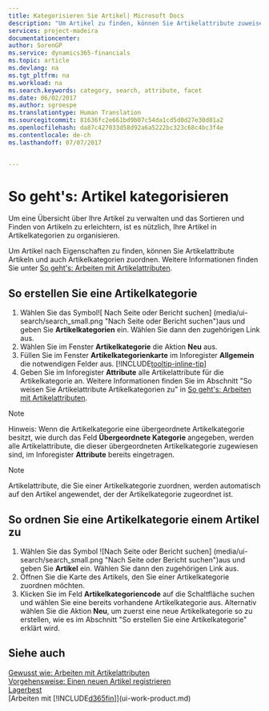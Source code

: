 ```yaml
---
title: Kategorisieren Sie Artikel| Microsoft Docs
description: "Um Artikel zu finden, können Sie Artikelattribute zuweisen und Artikel nach den definierten Kategorien organisieren."
services: project-madeira
documentationcenter: 
author: SorenGP
ms.service: dynamics365-financials
ms.topic: article
ms.devlang: na
ms.tgt_pltfrm: na
ms.workload: na
ms.search.keywords: category, search, attribute, facet
ms.date: 06/02/2017
ms.author: sgroespe
ms.translationtype: Human Translation
ms.sourcegitcommit: 81636fc2e661bd9b07c54da1cd5d0d27e30d01a2
ms.openlocfilehash: da87c427033d58d92a6a5222bc323c68c4bc3f4e
ms.contentlocale: de-ch
ms.lasthandoff: 07/07/2017


---
```

# <a name="how-to-categorize-items"></a>So geht's: Artikel kategorisieren
Um eine Übersicht über Ihre Artikel zu verwalten und das Sortieren und Finden von Artikeln zu erleichtern, ist es nützlich, Ihre Artikel in Artikelkategorien zu organisieren.

Um Artikel nach Eigenschaften zu finden, können Sie Artikelattribute Artikeln und auch Artikelkategorien zuordnen. Weitere Informationen finden Sie unter [So geht's: Arbeiten mit Artikelattributen](inventory-how-work-item-attributes.md).

## <a name="to-create-an-item-category"></a>So erstellen Sie eine Artikelkategorie
1. Wählen Sie das Symbol![ Nach Seite oder Bericht suchen] (media/ui-search/search_small.png "Nach Seite oder Bericht suchen")aus und geben Sie **Artikelkategorien** ein. Wählen Sie dann den zugehörigen Link aus.
2. Wählen Sie im Fenster **Artikelkategorie** die Aktion **Neu** aus.
3. Füllen Sie im Fenster **Artikelkategorienkarte** im Inforegister **Allgemein** die notwendigen Felder aus. [!INCLUDE[tooltip-inline-tip](includes/tooltip-inline-tip_md.md)]
4. Geben Sie im Inforegister **Attribute** alle Artikelattribute für die Artikelkategorie an. Weitere Informationen finden Sie im Abschnitt "So weisen Sie Artikelattribute Artikelkategorien zu" in [So geht's: Arbeiten mit Artikelattributen](inventory-how-work-item-attributes.md).

> [!NOTE]  
>   Hinweis: Wenn die Artikelkategorie eine übergeordnete Artikelkategorie besitzt, wie durch das Feld **Übergeordnete Kategorie** angegeben, werden alle Artikelattribute, die dieser übergeordneten Artikelkategorie zugewiesen sind, im Inforegister **Attribute** bereits eingetragen.

> [!NOTE]  
>   Artikelattribute, die Sie einer Artikelkategorie zuordnen, werden automatisch auf den Artikel angewendet, der der Artikelkategorie zugeordnet ist.

## <a name="to-assign-an-item-category-to-an-item"></a>So ordnen Sie eine Artikelkategorie einem Artikel zu
1. Wählen Sie das Symbol ![Nach Seite oder Bericht suchen] (media/ui-search/search_small.png "Nach Seite oder Bericht suchen")aus und geben Sie **Artikel** ein. Wählen Sie dann den zugehörigen Link aus.
2. Öffnen Sie die Karte des Artikels, den Sie einer Artikelkategorie zuordnen möchten.
3. Klicken Sie im Feld **Artikelkategoriencode** auf die Schaltfläche suchen und wählen Sie eine bereits vorhandene Artikelkategorie aus. Alternativ wählen Sie die Aktion **Neu**, um zuerst eine neue Artikelkategorie so zu erstellen, wie es im Abschnitt "So erstellen Sie eine Artikelkategorie" erklärt wird.

## <a name="see-also"></a>Siehe auch
[Gewusst wie: Arbeiten mit Artikelattributen](inventory-how-work-item-attributes.md)  
[Vorgehensweise: Einen neuen Artikel registrieren](inventory-how-register-new-items.md)  
[Lagerbest](inventory-manage-inventory.md)  
[Arbeiten mit [!INCLUDE[d365fin](includes/d365fin_md.md)]](ui-work-product.md)

